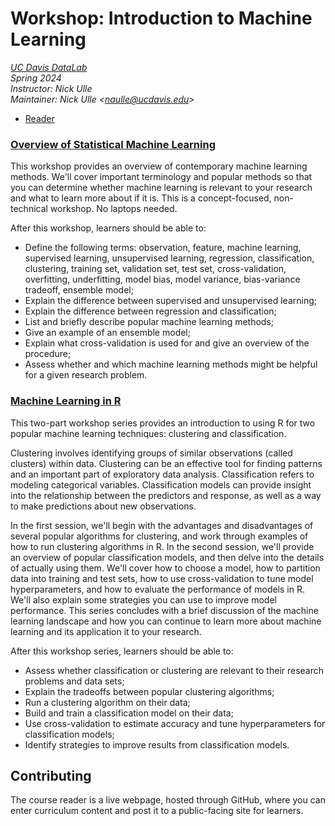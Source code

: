 # Workshop: Introduction to Machine Learning

_[UC Davis DataLab](https://datalab.ucdavis.edu/)_  
_Spring 2024_  
_Instructor: Nick Ulle_  
_Maintainer: Nick Ulle <<naulle@ucdavis.edu>>_

* [Reader](https://ucdavisdatalab.github.io/workshop_intro_to_machine_learning/)

### [Overview of Statistical Machine Learning](https://datalab.ucdavis.edu/eventscalendar/workshop-overview-of-statistical-machine-learning/)

This workshop provides an overview of contemporary machine learning methods.
We'll cover important terminology and popular methods so that you can determine
whether machine learning is relevant to your research and what to learn more
about if it is. This is a concept-focused, non-technical workshop. No laptops
needed.

After this workshop, learners should be able to:

* Define the following terms: observation, feature, machine learning,
  supervised learning, unsupervised learning, regression, classification,
  clustering, training set, validation set, test set, cross-validation,
  overfitting, underfitting, model bias, model variance, bias-variance
  tradeoff, ensemble model;
* Explain the difference between supervised and unsupervised learning;
* Explain the difference between regression and classification;
* List and briefly describe popular machine learning methods;
* Give an example of an ensemble model;
* Explain what cross-validation is used for and give an overview of the
  procedure;
* Assess whether and which machine learning methods might be helpful for a
  given research problem.

### [Machine Learning in R](https://datalab.ucdavis.edu/eventscalendar/workshop-machine-learning-in-r-clustering-and-classification-part-1-of-2/)

This two-part workshop series provides an introduction to using R for two
popular machine learning techniques: clustering and classification. 

Clustering involves identifying groups of similar observations (called
clusters) within data. Clustering can be an effective tool for finding patterns
and an important part of exploratory data analysis. Classification refers to
modeling categorical variables. Classification models can provide insight into
the relationship between the predictors and response, as well as a way to make
predictions about new observations.

In the first session, we'll begin with the advantages and disadvantages of
several popular algorithms for clustering, and work through examples of how to
run clustering algorithms in R. In the second session, we'll provide an
overview of popular classification models, and then delve into the details of
actually using them. We'll cover how to choose a model, how to partition data
into training and test sets, how to use cross-validation to tune model
hyperparameters, and how to evaluate the performance of models in R. We'll also
explain some strategies you can use to improve model performance. This series
concludes with a brief discussion of the machine learning landscape and how you
can continue to learn more about machine learning and its application it to
your research.

After this workshop series, learners should be able to:

* Assess whether classification or clustering are relevant to their research
  problems and data sets;
* Explain the tradeoffs between popular clustering algorithms;
* Run a clustering algorithm on their data;
* Build and train a classification model on their data;
* Use cross-validation to estimate accuracy and tune hyperparameters for
  classification models;
* Identify strategies to improve results from classification models.


## Contributing

The course reader is a live webpage, hosted through GitHub, where you can enter
curriculum content and post it to a public-facing site for learners.
